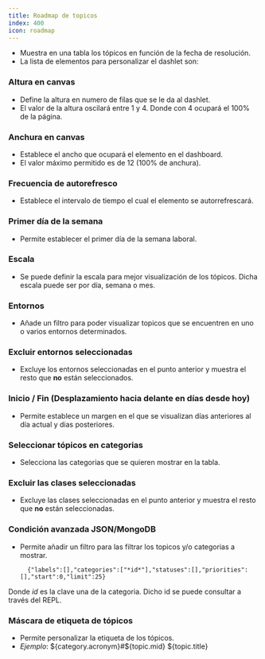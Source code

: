 ```yaml
---
title: Roadmap de topicos
index: 400
icon: roadmap
---
```

* Muestra en una tabla los tópicos en función de la fecha de resolución.
* La lista de elementos para personalizar el dashlet son:


### Altura en canvas
* Define la altura en numero de filas que se le da al dashlet.
* El valor de la altura oscilará entre 1 y 4. Donde con 4 ocupará el 100% de la página.

### Anchura en canvas
* Establece el ancho que ocupará el elemento en el dashboard.
* El valor máximo permitido es de 12 (100% de anchura).

### Frecuencia de autorefresco
* Establece el intervalo de tiempo el cual el elemento se autorrefrescará.

### Primer día de la semana
* Permite establecer el primer día de la semana laboral.

### Escala
* Se puede definir la escala para mejor visualización de los tópicos. Dicha escala puede ser por día, semana o mes.

### Entornos
* Añade un filtro para poder visualizar topicos que se encuentren en uno o varios entornos determinados.

### Excluir entornos seleccionadas
* Excluye los entornos seleccionadas en el punto anterior y muestra el resto que **no** están seleccionados.

### Inicio / Fin (Desplazamiento hacia delante en días desde hoy)
* Permite establece un margen en el que se visualizan días anteriores al día actual y dias posteriores.

### Seleccionar tópicos en categorias
* Selecciona las categorias que se quieren mostrar en la tabla.

### Excluir las clases seleccionadas
* Excluye las clases seleccionadas en el punto anterior y muestra el resto que **no** están seleccionadas.

### Condición avanzada JSON/MongoDB
* Permite añadir un filtro para las filtrar los topicos y/o categorias a mostrar.

        {"labels":[],"categories":["*id*"],"statuses":[],"priorities":[],"start":0,"limit":25}

Donde *id* es la clave una de la categoria. Dicho id se puede consultar a través del REPL.


### Máscara de etiqueta de tópicos
* Permite personalizar la etiqueta de los tópicos.
* *Ejemplo*: ${category.acronym}#${topic.mid} ${topic.title}